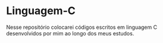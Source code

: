 # Linguagem-C
Nesse repositório colocarei códigos escritos em linguagem C desenvolvidos por mim ao longo dos meus estudos.
